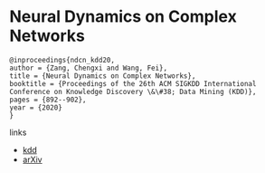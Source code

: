# Neural Dynamics on Complex Networks

```
@inproceedings{ndcn_kdd20,
author = {Zang, Chengxi and Wang, Fei},
title = {Neural Dynamics on Complex Networks},
booktitle = {Proceedings of the 26th ACM SIGKDD International Conference on Knowledge Discovery \&\#38; Data Mining (KDD)},
pages = {892--902},
year = {2020}
}
```

links
- [kdd](https://www.kdd.org/kdd2020/accepted-papers/view/neural-dynamics-on-complex-networks)
- [arXiv](https://arxiv.org/abs/1908.06491)
